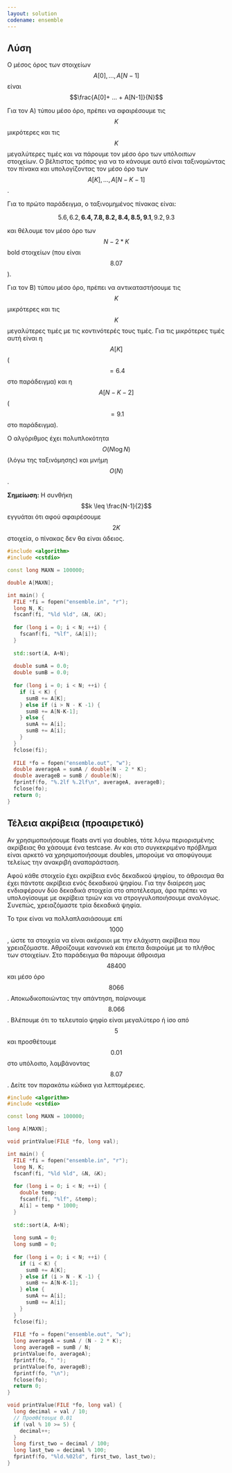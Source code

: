 ```yaml
---
layout: solution
codename: ensemble
---
```


## Λύση

Ο μέσος όρος των στοιχείων $$Α[0], .. ., Α[Ν-1]$$ είναι 
$$\frac{A[0]+ ... + A[N-1]}{N}$$

Για τον Α) τύπου μέσο όρο, πρέπει να αφαιρέσουμε τις $$Κ$$ μικρότερες και τις $$Κ$$ μεγαλύτερες τιμές και να πάρουμε τον μέσο όρο των υπόλοιπων στοιχείων. Ο βέλτιστος τρόπος για να το κάνουμε αυτό είναι ταξινομώντας τον πίνακα και υπολογίζοντας τον μέσο όρο των $$A[K], ..., A[N-K-1]$$. 

Για το πρώτο παράδειγμα, ο ταξινομημένος πίνακας είναι:

$$5.6, 6.2, \mathbf{6.4, 7.8, 8.2, 8.4, 8.5, 9.1}, 9.2, 9.3$$

και θέλουμε τον μέσο όρο των $$N-2*K$$ bold στοιχείων (που είναι $$8.07$$).

Για τον Β) τύπου μέσο όρο, πρέπει να αντικαταστήσουμε τις $$Κ$$ μικρότερες και τις $$Κ$$ μεγαλύτερες τιμές με τις κοντινότερές τους τιμές. Για τις μικρότερες τιμές αυτή είναι η $$Α[Κ]$$ ($$=6.4$$ στο παράδειγμα) και η $$Α[Ν-Κ-2]$$ ($$= 9.1$$ στο παράδειγμα).

Ο αλγόριθμος έχει πολυπλοκότητα $$O(N \log N)$$ (λόγω της ταξινόμησης) και μνήμη $$O(N)$$.

**Σημείωση:** Η συνθήκη $$k \leq \frac{N-1}{2}$$ εγγυάται ότι αφού αφαιρέσουμε $$2K$$ στοιχεία, ο πίνακας δεν θα είναι άδειος.

```c++
#include <algorithm>
#include <cstdio>

const long MAXN = 100000;

double A[MAXN];

int main() {
  FILE *fi = fopen("ensemble.in", "r");
  long N, K;
  fscanf(fi, "%ld %ld", &N, &K);
  
  for (long i = 0; i < N; ++i) {
    fscanf(fi, "%lf", &A[i]);
  }
  
  std::sort(A, A+N);
  
  double sumA = 0.0;
  double sumB = 0.0;
  
  for (long i = 0; i < N; ++i) {
    if (i < K) {
      sumB += A[K];
    } else if (i > N - K -1) {
      sumB += A[N-K-1];
    } else {
      sumA += A[i];
      sumB += A[i];
    }
  }
  fclose(fi);
  
  FILE *fo = fopen("ensemble.out", "w");
  double averageA = sumA / double(N - 2 * K);
  double averageB = sumB / double(N);
  fprintf(fo, "%.2lf %.2lf\n", averageA, averageB);
  fclose(fo);
  return 0;
}
```

## Τέλεια ακρίβεια (προαιρετικό)
Αν χρησιμοποιήσουμε floats αντί για doubles, τότε λόγω περιορισμένης ακρίβειας θα χάσουμε ένα testcase. Αν και στο συγκεκριμένο πρόβλημα είναι αρκετό να χρησιμοποιήσουμε doubles, μπορούμε να αποφύγουμε τελείως την ανακριβή αναπαράσταση. 

Αφού κάθε στοιχείο έχει ακρίβεια ενός δεκαδικού ψηφίου, το άθροισμα θα έχει πάντοτε ακρίβεια ενός δεκαδικού ψηφίου. Για την διαίρεση μας ενδιαφέρουν δύο δεκαδικά στοιχεία στο αποτέλεσμα, άρα πρέπει να υπολογίσουμε με ακρίβεια τριών και να στρογγυλοποιήσουμε αναλόγως. Συνεπώς, χρειαζόμαστε τρία δεκαδικά ψηφία. 

Το τρικ είναι να πολλαπλασιάσουμε επί $$1000$$, ώστε τα στοιχεία να είναι ακέραιοι με την ελάχιστη ακρίβεια που χρειαζόμαστε. Αθροίζουμε κανονικά και έπειτα διαιρούμε με το πλήθος των στοιχείων. Στο παράδειγμα θα πάρουμε άθροισμα $$48400$$ και μέσο όρο $$8066$$. Αποκωδικοποιώντας την απάντηση, παίρνουμε $$8.066$$. Βλέπουμε ότι το τελευταίο ψηφίο είναι μεγαλύτερο ή ίσο από $$5$$ και προσθέτουμε $$0.01$$ στο υπόλοιπο, λαμβάνοντας $$8.07$$. Δείτε τον παρακάτω κώδικα για λεπτομέρειες.

```c++
#include <algorithm>
#include <cstdio>

const long MAXN = 100000;

long A[MAXN];

void printValue(FILE *fo, long val);

int main() {
  FILE *fi = fopen("ensemble.in", "r");
  long N, K;
  fscanf(fi, "%ld %ld", &N, &K);
  
  for (long i = 0; i < N; ++i) {
    double temp;
    fscanf(fi, "%lf", &temp);
    A[i] = temp * 1000;
  }
  
  std::sort(A, A+N);
  
  long sumA = 0;
  long sumB = 0;
  
  for (long i = 0; i < N; ++i) {
    if (i < K) {
      sumB += A[K];
    } else if (i > N - K -1) {
      sumB += A[N-K-1];
    } else {
      sumA += A[i];
      sumB += A[i];
    }
  }
  fclose(fi);
  
  FILE *fo = fopen("ensemble.out", "w");
  long averageA = sumA / (N - 2 * K);
  long averageB = sumB / N;
  printValue(fo, averageA);
  fprintf(fo, " ");
  printValue(fo, averageB);
  fprintf(fo, "\n");
  fclose(fo);
  return 0;
}

void printValue(FILE *fo, long val) {
  long decimal = val / 10;
  // Προσθέτουμε 0.01
  if (val % 10 >= 5) {
    decimal++;
  }
  long first_two = decimal / 100;
  long last_two = decimal % 100;
  fprintf(fo, "%ld.%02ld", first_two, last_two);
}
```
